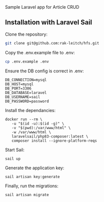 Sample Laravel app for Article CRUD

## Installation with Laravel Sail

Clone the repository:

```bash
git clone git@github.com:rak-leitch/hfs.git
```
Copy the .env.example file to .env:
```bash
cp .env.example .env
```
Ensure the DB config is correct in .env:

```
DB_CONNECTION=mysql
DB_HOST=mysql
DB_PORT=3306
DB_DATABASE=laravel
DB_USERNAME=sail
DB_PASSWORD=password
```

Install the dependancies:
 ```
docker run --rm \
    -u "$(id -u):$(id -g)" \
    -v "$(pwd):/var/www/html" \
    -w /var/www/html \
    laravelsail/php83-composer:latest \
    composer install --ignore-platform-reqs
```
Start Sail:
```
sail up
```
Generate the application key:
```
sail artisan key:generate
```
Finally, run the migrations:
```
sail artisan migrate
```

